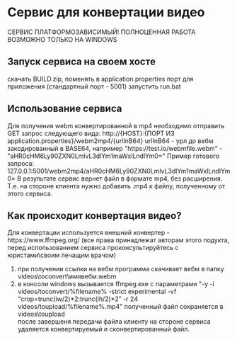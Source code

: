 <h1>Сервис для конвертации видео</h1>
СЕРВИС ПЛАТФОРМОЗАВИСИМЫЙ! ПОЛНОЦЕННАЯ РАБОТА ВОЗМОЖНО ТОЛЬКО НА WINDOWS

<h2>Запуск сервиса на своем хосте</h2>
скачать BUILD.zip, поменять в application.properties порт для приложения (стандартный порт - 5001)
запустить run.bat

<h2>Использование сервиса</h2>
Для получения webm конвертированной в mp4 необходимо отправить GET запрос следующего вида:
http://{HOST}:{ПОРТ ИЗ application.properties}/webm2mp4/{urlInB64}
urlInB64 - урл до вебм закодированный в BASE64, например "https://test.io/webmfile.webm" - "aHR0cHM6Ly90ZXN0LmlvL3dlYm1maWxlLndlYm0="
Пример готового запроса:
127.0.0.1:5001/webm2mp4/aHR0cHM6Ly90ZXN0LmlvL3dlYm1maWxlLndlYm0=
В результате сервис вернет файл в формате mp4, без расширения. Т.е. на стороне клиента нужно добавить .mp4 к файлу, полученному от этого сервиса.

<h2>Как происходит конвертация видео?</h2>
Для конвертации используется внешний конвертер - https://www.ffmpeg.org/ (все права принадлежат авторам этого подукта, перед использованием сервиса проконсультируйтесь с юристами\своим лечащим врачом)

1. при получении ссылки на вебм программа скачивает вебм в папку videos\toconvert\имявебм.webm
2. в консоли windows вызывается  ffmpeg.exe с параметрами "-y -i videos/toconvert/%filename% -strict experimental -vf "crop=trunc(iw/2)*2:trunc(ih/2)*2" -r 24  videos/toupload/%filename%.mp4" 
полученный файл сохраняется в videos\toupload\
после завершеня передачи файла клиенту на стороне сервиса удаляется конвертируемый и сконвертированный файл.

